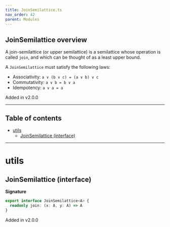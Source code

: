 ```yaml
---
title: JoinSemilattice.ts
nav_order: 42
parent: Modules
---
```


## JoinSemilattice overview

A join-semilattice (or upper semilattice) is a semilattice whose operation is called `join`, and which can be thought
of as a least upper bound.

A `JoinSemilattice` must satisfy the following laws:

- Associativity: `a ∨ (b ∨ c) = (a ∨ b) ∨ c`
- Commutativity: `a ∨ b = b ∨ a`
- Idempotency: `a ∨ a = a`

Added in v2.0.0

---

<h2 class="text-delta">Table of contents</h2>

- [utils](#utils)
  - [JoinSemilattice (interface)](#joinsemilattice-interface)

---

# utils

## JoinSemilattice (interface)

**Signature**

```ts
export interface JoinSemilattice<A> {
  readonly join: (x: A, y: A) => A
}
```

Added in v2.0.0
